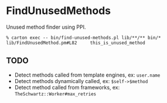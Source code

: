 # FindUnusedMethods

Unused method finder using PPI.

```
% carton exec -- bin/find-unused-methods.pl lib/**/** bin/*
lib/FindUnusedMethod.pm#L82     this_is_unused_method
```

## TODO

- Detect methods called from template engines, ex: `user.name`
- Detect methods dynamically called, ex: `$self->$method`
- Detect method called from frameworks, ex: `TheSchwartz::Worker#max_retries`